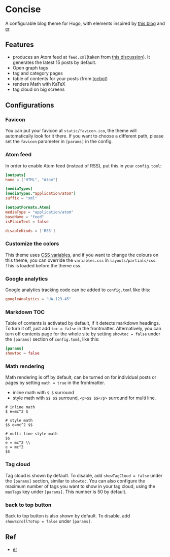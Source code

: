 # Concise

A configurable blog theme for Hugo, with elements inspired by [this blog](https://aranair.github.io/posts/) and [er](http://github.com/lingxz/er).

## Features
- produces an Atom feed at `feed.xml`(taken from [this discussion](https://github.com/comfusion/after-dark/issues/32)). It generates the latest 15 posts by default.
- Open graph tags
- tag and category pages
- table of contents for your posts (from [tocbot](https://github.com/tscanlin/tocbot))
- renders Math with KaTeX
- tag cloud on big screens

## Configurations

### Favicon

You can put your favicon at `static/favicon.ico`, the theme will automatically look for it there. If you want to choose a different path, please set the `favicon` parameter in `[params]` in the config. 

### Atom feed

In order to enable Atom feed (instead of RSS), put this in your `config.toml`:

```toml
[outputs]
home = ["HTML", "Atom"]

[mediaTypes]
[mediaTypes."application/atom"]
suffix = "xml"

[outputFormats.Atom]
mediaType = "application/atom"
baseName = "feed"
isPlainText = false

disableKinds = ['RSS']
```
### Customize the colors

This theme uses [CSS variables](https://developer.mozilla.org/en-US/docs/Web/CSS/Using_CSS_variables), and if you want to change the colours on this theme, you can override the `variables.css` in `layouts/partials/css`. This is loaded before the theme css. 

### Google analytics

Google analytics tracking code can be added to `config.toml` like this:

```toml
googleAnalytics = "UA-123-45"
```

### Markdown TOC

Table of contents is activated by default, if it detects markdown headings. To turn it off, just add `toc = false` in the frontmatter. Alternatively, you can turn off contents page for the whole site by setting `showtoc = false` under the `[params]` section of `config.toml`, like this:
```toml
[params]
showtoc = false
```

### Math rendering

Math rendering is off by default, can be turned on for individual posts or pages by setting `math = true` in the frontmatter.
* inline math with `$ $` surround
* style math with `$$ $$` surround, `<p>$$ $$</p>` surround for multi line.
```
# inline math
$ e=mc^2 $

# style math
$$ e=mc^2 $$

# multi line style math
$$
e = mc^2 \\
e = mc^2
$$
```

### Tag cloud

Tag cloud is shown by default. To disable, add `showTagCloud = false` under the `[params]` section, similar to `showtoc`. You can also configure the maximum number of tags you want to show in your tag cloud, using the `maxTags` key under `[params]`. This number is 50 by default. 

### back to top button

Back to top button is also shown by default. To disable, add `showScrollToTop = false` under `[params]`. 

## Ref
* [er](http://github.com/lingxz/er)
